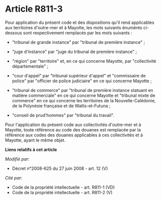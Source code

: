 # Article R811-3

Pour application du présent code et des dispositions qu'il rend applicables aux territoires d'outre-mer et à Mayotte, les
mots suivants énumérés ci-dessous sont respectivement remplacés par les mots suivants :

- "tribunal de grande instance" par "tribunal de première instance" ;

- "juge d'instance" par "juge du tribunal de première instance" ;

- "région" par "territoire" et, en ce qui concerne Mayotte, par "collectivité départementale" ;

- "cour d'appel" par "tribunal supérieur d'appel" et "commissaire de police" par "officier de police judiciaire" en ce qui
concerne Mayotte ;

- "tribunal de commerce" par "tribunal de première instance statuant en matière commerciale" en ce qui concerne Mayotte et
"tribunal mixte de commerce" en ce qui concerne les territoires de la Nouvelle-Calédonie, de la Polynésie française et de
Wallis-et-Futuna ;

- "conseil de prud'hommes" par "tribunal du travail".

Pour l'application du présent code aux collectivités d'outre-mer et à Mayotte, toute référence au code des douanes est
remplacée par la référence aux codes des douanes applicables à ces collectivités et à Mayotte, ayant le même objet.

**Liens relatifs à cet article**

_Modifié par_:

  - Décret n°2008-625 du 27 juin 2008 - art. 12 (V)

_Cité par_:

  - Code de la propriété intellectuelle - art. R811-1 (VD)
  - Code de la propriété intellectuelle - art. R811-2 (V)
